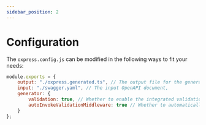 ```yaml
---
sidebar_position: 2
---
```


# Configuration

The `oxpress.config.js` can be modified in the following ways to fit your needs:

```js
module.exports = {
    output: "./oxpress.generated.ts", // The output file for the generated types
    input: "./swagger.yaml", // The input OpenAPI document,
    generator: {
        validation: true, // Whether to enable the integrated validation behavior through `express-openapi-validator`
        autoInvokeValidationMiddleware: true // Whether to automatically invoke the validation middleware in the `wrap` function
    }
};
```